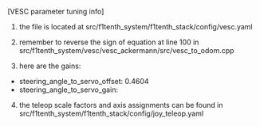 [VESC parameter tuning info]

1. the file is located at src/f1tenth\_system/f1tenth\_stack/config/vesc.yaml

2. remember to reverse the sign of equation at line 100 in src/f1tenth\_system/vesc/vesc\_ackermann/src/vesc\_to\_odom.cpp

3. here are the gains:
- steering\_angle\_to\_servo\_offset: 0.4604
- steering\_angle\_to\_servo\_gain:

4. the teleop scale factors and axis assignments can be found in src/f1tenth\_system/f1tenth\_stack/config/joy\_teleop.yaml

